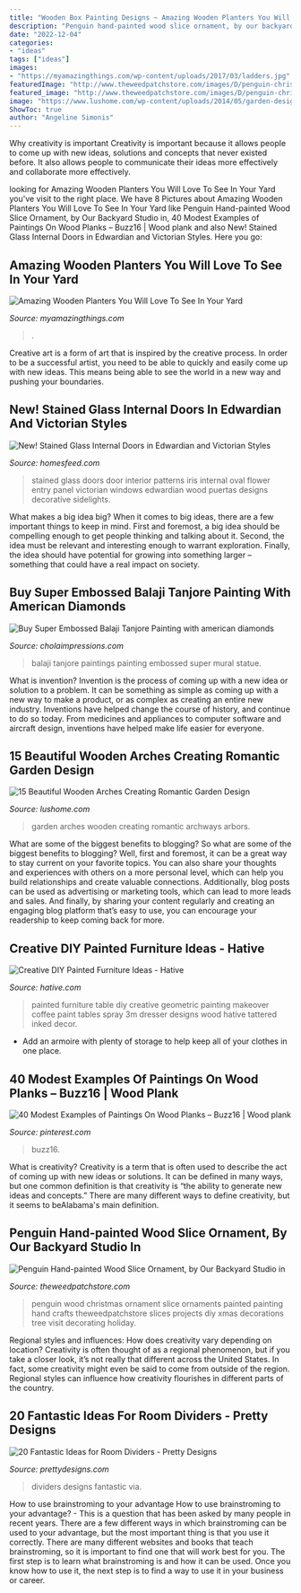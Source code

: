 ```yaml
---
title: "Wooden Box Painting Designs ~ Amazing Wooden Planters You Will Love To See In Your Yard"
description: "Penguin hand-painted wood slice ornament, by our backyard studio in"
date: "2022-12-04"
categories:
- "ideas"
tags: ["ideas"]
images:
- "https://myamazingthings.com/wp-content/uploads/2017/03/ladders.jpg"
featuredImage: "http://www.theweedpatchstore.com/images/D/penguin-christmas-ornament-D.jpg"
featured_image: "http://www.theweedpatchstore.com/images/D/penguin-christmas-ornament-D.jpg"
image: "https://www.lushome.com/wp-content/uploads/2014/05/garden-design-ideas-arches-arbors-archways-12.jpg"
ShowToc: true
author: "Angeline Simonis"
---
```



Why creativity is important
Creativity is important because it allows people to come up with new ideas, solutions and concepts that never existed before. It also allows people to communicate their ideas more effectively and collaborate more effectively.

	

		
looking for Amazing Wooden Planters You Will Love To See In Your Yard you've visit to the right place. We have 8 Pictures about Amazing Wooden Planters You Will Love To See In Your Yard like Penguin Hand-painted Wood Slice Ornament, by Our Backyard Studio in, 40 Modest Examples of Paintings On Wood Planks – Buzz16 | Wood plank and also New! Stained Glass Internal Doors in Edwardian and Victorian Styles. Here you go:
		
    
## Amazing Wooden Planters You Will Love To See In Your Yard

<img loading=lazy src="https://myamazingthings.com/wp-content/uploads/2017/03/ladders.jpg" onerror="this.onerror=null;this.src='https://tse1.mm.bing.net/th?id=OIP.Lfi9f_Dwzs8eAgeTPdx1TQHaKK&amp;pid=15.1';" alt="Amazing Wooden Planters You Will Love To See In Your Yard">

_Source: myamazingthings.com_

>. 

	

Creative art is a form of art that is inspired by the creative process. In order to be a successful artist, you need to be able to quickly and easily come up with new ideas. This means being able to see the world in a new way and pushing your boundaries.

    
## New! Stained Glass Internal Doors In Edwardian And Victorian Styles

<img loading=lazy src="https://homesfeed.com/wp-content/uploads/2015/12/Stained-glass-interior-door-with-flower-decorative-motif-in-the-center.jpg" onerror="this.onerror=null;this.src='https://tse4.mm.bing.net/th?id=OIP.4bJc44vFfXOX9bQhVVhYKwHaMe&amp;pid=15.1';" alt="New! Stained Glass Internal Doors in Edwardian and Victorian Styles">

_Source: homesfeed.com_

>stained glass doors door interior patterns iris internal oval flower entry panel victorian windows edwardian wood puertas designs decorative sidelights. 

	

What makes a big idea big?
When it comes to big ideas, there are a few important things to keep in mind. First and foremost, a big idea should be compelling enough to get people thinking and talking about it. Second, the idea must be relevant and interesting enough to warrant exploration. Finally, the idea should have potential for growing into something larger – something that could have a real impact on society.

    
## Buy Super Embossed Balaji Tanjore Painting With American Diamonds

<img loading=lazy src="https://www.cholaimpressions.com/product-images/888171000000761006" onerror="this.onerror=null;this.src='https://tse3.mm.bing.net/th?id=OIP.Gtv4-SJoBlI9AKbwAdB4WAHaKH&amp;pid=15.1';" alt="Buy Super Embossed Balaji Tanjore Painting with american diamonds">

_Source: cholaimpressions.com_

>balaji tanjore paintings painting embossed super mural statue. 

	

What is invention?
Invention is the process of coming up with a new idea or solution to a problem. It can be something as simple as coming up with a new way to make a product, or as complex as creating an entire new industry. Inventions have helped change the course of history, and continue to do so today. From medicines and appliances to computer software and aircraft design, inventions have helped make life easier for everyone.

    
## 15 Beautiful Wooden Arches Creating Romantic Garden Design

<img loading=lazy src="https://www.lushome.com/wp-content/uploads/2014/05/garden-design-ideas-arches-arbors-archways-12.jpg" onerror="this.onerror=null;this.src='https://tse3.mm.bing.net/th?id=OIP.2bSoYy_YE7FXPZ_0T8b_JwAAAA&amp;pid=15.1';" alt="15 Beautiful Wooden Arches Creating Romantic Garden Design">

_Source: lushome.com_

>garden arches wooden creating romantic archways arbors. 

	

What are some of the biggest benefits to blogging?
So what are some of the biggest benefits to blogging? Well, first and foremost, it can be a great way to stay current on your favorite topics. You can also share your thoughts and experiences with others on a more personal level, which can help you build relationships and create valuable connections. Additionally, blog posts can be used as advertising or marketing tools, which can lead to more leads and sales. And finally, by sharing your content regularly and creating an engaging blog platform that’s easy to use, you can encourage your readership to keep coming back for more.

    
## Creative DIY Painted Furniture Ideas - Hative

<img loading=lazy src="https://hative.com/wp-content/uploads/2015/01/painted-furniture-ideas/1-painted-furniture-ideas.jpg" onerror="this.onerror=null;this.src='https://tse2.mm.bing.net/th?id=OIP.XPhAIRny08gW12AgY_ZbFQHaLH&amp;pid=15.1';" alt="Creative DIY Painted Furniture Ideas - Hative">

_Source: hative.com_

>painted furniture table diy creative geometric painting makeover coffee paint tables spray 3m dresser designs wood hative tattered inked decor. 

	

- Add an armoire with plenty of storage to help keep all of your clothes in one place.

    
## 40 Modest Examples Of Paintings On Wood Planks – Buzz16 | Wood Plank

<img loading=lazy src="https://i.pinimg.com/736x/6c/56/6c/6c566c5fa56d3bb2a317582f0c8c9ce6.jpg" onerror="this.onerror=null;this.src='https://tse4.mm.bing.net/th?id=OIP.pXEtUNEct9zNLjqxaHbEyAHaNd&amp;pid=15.1';" alt="40 Modest Examples of Paintings On Wood Planks – Buzz16 | Wood plank">

_Source: pinterest.com_

>buzz16. 

	

What is creativity?
Creativity is a term that is often used to describe the act of coming up with new ideas or solutions. It can be defined in many ways, but one common definition is that creativity is “the ability to generate new ideas and concepts.” There are many different ways to define creativity, but it seems to beAlabama's main definition.

    
## Penguin Hand-painted Wood Slice Ornament, By Our Backyard Studio In

<img loading=lazy src="http://www.theweedpatchstore.com/images/D/penguin-christmas-ornament-D.jpg" onerror="this.onerror=null;this.src='https://tse2.mm.bing.net/th?id=OIP.zX4QRWv70rhk4UxftKMmdQHaNK&amp;pid=15.1';" alt="Penguin Hand-painted Wood Slice Ornament, by Our Backyard Studio in">

_Source: theweedpatchstore.com_

>penguin wood christmas ornament slice ornaments painted painting hand crafts theweedpatchstore slices projects diy xmas decorations tree visit decorating holiday. 

	

Regional styles and influences: How does creativity vary depending on location?
Creativity is often thought of as a regional phenomenon, but if you take a closer look, it’s not really that different across the United States. In fact, some creativity might even be said to come from outside of the region. Regional styles can influence how creativity flourishes in different parts of the country.

    
## 20 Fantastic Ideas For Room Dividers - Pretty Designs

<img loading=lazy src="http://www.prettydesigns.com/wp-content/uploads/2015/10/Home-Dividers.jpg" onerror="this.onerror=null;this.src='https://tse3.mm.bing.net/th?id=OIP.93_JteOG07ItVQcB7BCi1wHaJ4&amp;pid=15.1';" alt="20 Fantastic Ideas for Room Dividers - Pretty Designs">

_Source: prettydesigns.com_

>dividers designs fantastic via. 

	

How to use brainstroming to your advantage
How to use brainstroming to your advantage? - This is a question that has been asked by many people in recent years. There are a few different ways in which brainstroming can be used to your advantage, but the most important thing is that you use it correctly. There are many different websites and books that teach brainstroming, so it is important to find one that will work best for you. The first step is to learn what brainstroming is and how it can be used. Once you know how to use it, the next step is to find a way to use it in your business or career.

